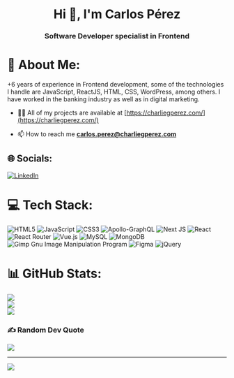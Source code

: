 <h1 align="center">Hi 👋, I'm Carlos Pérez</h1>
<h3 align="center">Software Developer specialist in Frontend</h3>

# 💫 About Me:
+6 years of experience in Frontend development, some of the technologies I handle are JavaScript, ReactJS, HTML, CSS, WordPress, among others. I have worked in the banking industry as well as in digital marketing.

- 👨‍💻 All of my projects are available at [https://charliegperez.com/](https://charliegperez.com/)

- 📫 How to reach me **carlos.perez@charliegperez.com**

## 🌐 Socials:
[![LinkedIn](https://img.shields.io/badge/LinkedIn-%230077B5.svg?logo=linkedin&logoColor=white)](https://www.linkedin.com/in/charliegperez/) 

# 💻 Tech Stack:
![HTML5](https://img.shields.io/badge/html5-%23E34F26.svg?style=plastic&logo=html5&logoColor=white) ![JavaScript](https://img.shields.io/badge/javascript-%23323330.svg?style=plastic&logo=javascript&logoColor=%23F7DF1E) ![CSS3](https://img.shields.io/badge/css3-%231572B6.svg?style=plastic&logo=css3&logoColor=white) ![Apollo-GraphQL](https://img.shields.io/badge/-ApolloGraphQL-311C87?style=plastic&logo=apollo-graphql) ![Next JS](https://img.shields.io/badge/Next-black?style=plastic&logo=next.js&logoColor=white) ![React](https://img.shields.io/badge/react-%2320232a.svg?style=plastic&logo=react&logoColor=%2361DAFB) ![React Router](https://img.shields.io/badge/React_Router-CA4245?style=plastic&logo=react-router&logoColor=white) ![Vue.js](https://img.shields.io/badge/vuejs-%2335495e.svg?style=plastic&logo=vuedotjs&logoColor=%234FC08D) ![MySQL](https://img.shields.io/badge/mysql-%2300f.svg?style=plastic&logo=mysql&logoColor=white) ![MongoDB](https://img.shields.io/badge/MongoDB-%234ea94b.svg?style=plastic&logo=mongodb&logoColor=white) ![Gimp Gnu Image Manipulation Program](https://img.shields.io/badge/Gimp-657D8B?style=plastic&logo=gimp&logoColor=FFFFFF) 	![Figma](https://img.shields.io/badge/figma-%23F24E1E.svg?style=plastic&logo=figma&logoColor=white) ![jQuery](https://img.shields.io/badge/jquery-%230769AD.svg?style=plastic&logo=jquery&logoColor=white)
# 📊 GitHub Stats:
![](https://github-readme-stats.vercel.app/api?username=Dragmon&theme=dark&hide_border=false&include_all_commits=true&count_private=true)<br/>
![](https://github-readme-streak-stats.herokuapp.com/?user=Dragmon&theme=dark&hide_border=false)<br/>
![](https://github-readme-stats.vercel.app/api/top-langs/?username=Dragmon&theme=dark&hide_border=false&include_all_commits=true&count_private=true&layout=compact)

### ✍️ Random Dev Quote
![](https://quotes-github-readme.vercel.app/api?type=horizontal&theme=dark)

---
[![](https://visitcount.itsvg.in/api?id=Dragmon&icon=0&color=0)](https://visitcount.itsvg.in)

<!-- Proudly created with GPRM ( https://gprm.itsvg.in ) -->
